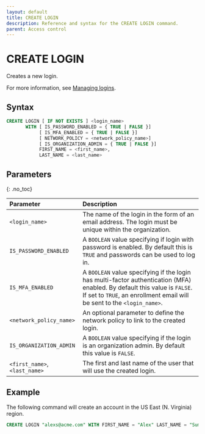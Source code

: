 ```yaml
---
layout: default
title: CREATE LOGIN
description: Reference and syntax for the CREATE LOGIN command.
parent: Access control
---
```


# CREATE LOGIN
Creates a new login.

For more information, see [Managing logins](../../../Guides/managing-your-organization/managing-logins.md).

## Syntax

```sql
CREATE LOGIN [ IF NOT EXISTS ] <login_name> 
	   WITH [ IS_PASSWORD_ENABLED = { TRUE | FALSE }]
            [ IS_MFA_ENABLED = { TRUE | FALSE }]
            [ NETWORK_POLICY = <network_policy_name>]
            [ IS_ORGANIZATION_ADMIN = { TRUE | FALSE }]
	        FIRST_NAME = <first_name>,
	        LAST_NAME = <last_name> 
```

## Parameters 
{: .no_toc} 

| Parameter                     | Description   |
| :---------------------------- | :------------ |
| `<login_name>`                | The name of the login in the form of an email address. The login must be unique within the organization.   |
| `IS_PASSWORD_ENABLED`         | A `BOOLEAN` value specifying if login with password is enabled. By default this is `TRUE` and passwords can be used to log in. |
| `IS_MFA_ENABLED`              | A `BOOLEAN` value specifying if the login has multi-factor authentication (MFA) enabled. By default this value is `FALSE`. If set to `TRUE`, an enrollment email will be sent to the `<login_name>`.  |
| `<network_policy_name>`       | An optional parameter to define the network policy to link to the created login. |         
| `IS_ORGANIZATION_ADMIN`       | A `BOOLEAN` value specifying if the login is an organization admin. By default this value is `FALSE`. |      
| `<first_name>`, `<last_name>` | The first and last name of the user that will use the created login. |

## Example

The following command will create an account in the US East (N. Virginia) region.

```sql
CREATE LOGIN "alexs@acme.com" WITH FIRST_NAME = "Alex" LAST_NAME = "Summers";
```
